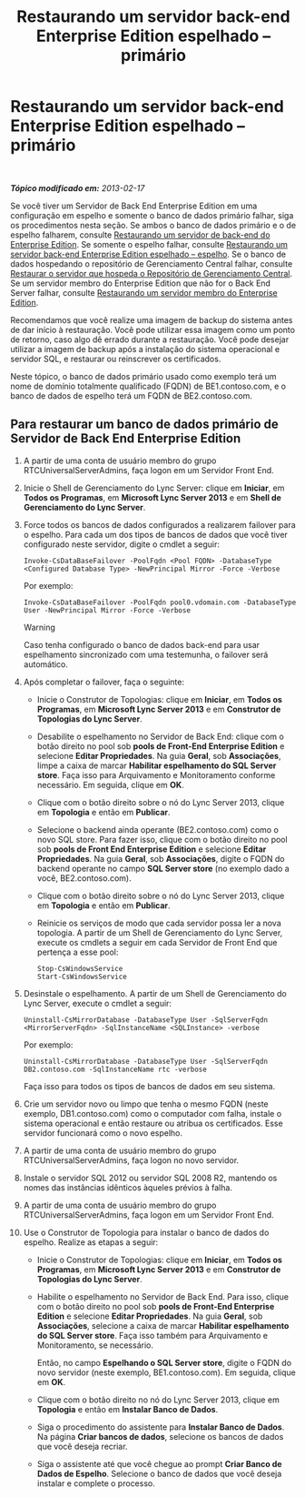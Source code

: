 ﻿---
title: Restaurando um servidor back-end Enterprise Edition espelhado – primário
TOCTitle: Restaurando um servidor back-end Enterprise Edition espelhado – primário
ms:assetid: bc555b46-70c5-4eee-ae91-e195df238293
ms:mtpsurl: https://technet.microsoft.com/pt-br/library/JJ945648(v=OCS.15)
ms:contentKeyID: 52057701
ms.date: 05/19/2016
mtps_version: v=OCS.15
ms.translationtype: HT
---

# Restaurando um servidor back-end Enterprise Edition espelhado – primário

 

_**Tópico modificado em:** 2013-02-17_

Se você tiver um Servidor de Back End Enterprise Edition em uma configuração em espelho e somente o banco de dados primário falhar, siga os procedimentos nesta seção. Se ambos o banco de dados primário e o de espelho falharem, consulte [Restaurando um servidor de back-end do Enterprise Edition](lync-server-2013-restoring-an-enterprise-edition-back-end-server.md). Se somente o espelho falhar, consulte [Restaurando um servidor back-end Enterprise Edition espelhado – espelho](lync-server-2013-restoring-a-mirrored-enterprise-edition-back-end-server-mirror.md). Se o banco de dados hospedando o repositório de Gerenciamento Central falhar, consulte [Restaurar o servidor que hospeda o Repositório de Gerenciamento Central](lync-server-2013-restoring-the-server-hosting-the-central-management-store.md). Se um servidor membro do Enterprise Edition que não for o Back End Server falhar, consulte [Restaurando um servidor membro do Enterprise Edition](lync-server-2013-restoring-an-enterprise-edition-member-server.md).

Recomendamos que você realize uma imagem de backup do sistema antes de dar início à restauração. Você pode utilizar essa imagem como um ponto de retorno, caso algo dê errado durante a restauração. Você pode desejar utilizar a imagem de backup após a instalação do sistema operacional e servidor SQL, e restaurar ou reinscrever os certificados.

Neste tópico, o banco de dados primário usado como exemplo terá um nome de domínio totalmente qualificado (FQDN) de BE1.contoso.com, e o banco de dados de espelho terá um FQDN de BE2.contoso.com.

## Para restaurar um banco de dados primário de Servidor de Back End Enterprise Edition

1.  A partir de uma conta de usuário membro do grupo RTCUniversalServerAdmins, faça logon em um Servidor Front End.

2.  Inicie o Shell de Gerenciamento do Lync Server: clique em **Iniciar**, em **Todos os Programas**, em **Microsoft Lync Server 2013** e em **Shell de Gerenciamento do Lync Server**.

3.  Force todos os bancos de dados configurados a realizarem failover para o espelho. Para cada um dos tipos de bancos de dados que você tiver configurado neste servidor, digite o cmdlet a seguir:
    
        Invoke-CsDataBaseFailover -PoolFqdn <Pool FQDN> -DatabaseType <Configured Database Type> -NewPrincipal Mirror -Force -Verbose
    
    Por exemplo:
    
        Invoke-CsDataBaseFailover -PoolFqdn pool0.vdomain.com -DatabaseType User -NewPrincipal Mirror -Force -Verbose
    

    > [!WARNING]
    > Caso tenha configurado o banco de dados back-end para usar espelhamento sincronizado com uma testemunha, o failover será automático.



4.  Após completar o failover, faça o seguinte:
    
      - Inicie o Construtor de Topologias: clique em **Iniciar**, em **Todos os Programas**, em **Microsoft Lync Server 2013** e em **Construtor de Topologias do Lync Server**.
    
      - Desabilite o espelhamento no Servidor de Back End: clique com o botão direito no pool sob **pools de Front-End Enterprise Edition** e selecione **Editar Propriedades**. Na guia **Geral**, sob **Associações**, limpe a caixa de marcar **Habilitar espelhamento do SQL Server store**. Faça isso para Arquivamento e Monitoramento conforme necessário. Em seguida, clique em **OK**.
    
      - Clique com o botão direito sobre o nó do Lync Server 2013, clique em **Topologia** e então em **Publicar**.
    
      - Selecione o backend ainda operante (BE2.contoso.com) como o novo SQL store. Para fazer isso, clique com o botão direito no pool sob **pools de Front End Enterprise Edition** e selecione **Editar Propriedades**. Na guia **Geral**, sob **Associações**, digite o FQDN do backend operante no campo **SQL Server store** (no exemplo dado a você, BE2.contoso.com).
    
      - Clique com o botão direito sobre o nó do Lync Server 2013, clique em **Topologia** e então em **Publicar**.
    
      - Reinicie os serviços de modo que cada servidor possa ler a nova topologia. A partir de um Shell de Gerenciamento do Lync Server, execute os cmdlets a seguir em cada Servidor de Front End que pertença a esse pool:
        
            Stop-CsWindowsService
            Start-CsWindowsService

5.  Desinstale o espelhamento. A partir de um Shell de Gerenciamento do Lync Server, execute o cmdlet a seguir:
    
        Uninstall-CsMirrorDatabase -DatabaseType User -SqlServerFqdn <MirrorServerFqdn> -SqlInstanceName <SQLInstance> -verbose
    
    Por exemplo:
    
        Uninstall-CsMirrorDatabase -DatabaseType User -SqlServerFqdn DB2.contoso.com -SqlInstanceName rtc -verbose
    
    Faça isso para todos os tipos de bancos de dados em seu sistema.

6.  Crie um servidor novo ou limpo que tenha o mesmo FQDN (neste exemplo, DB1.contoso.com) como o computador com falha, instale o sistema operacional e então restaure ou atribua os certificados. Esse servidor funcionará como o novo espelho.

7.  A partir de uma conta de usuário membro do grupo RTCUniversalServerAdmins, faça logon no novo servidor.

8.  Instale o servidor SQL 2012 ou servidor SQL 2008 R2, mantendo os nomes das instâncias idênticos àqueles prévios à falha.

9.  A partir de uma conta de usuário membro do grupo RTCUniversalServerAdmins, faça logon em um Servidor Front End.

10. Use o Construtor de Topologia para instalar o banco de dados do espelho. Realize as etapas a seguir:
    
      - Inicie o Construtor de Topologias: clique em **Iniciar**, em **Todos os Programas**, em **Microsoft Lync Server 2013** e em **Construtor de Topologias do Lync Server**.
    
      - Habilite o espelhamento no Servidor de Back End. Para isso, clique com o botão direito no pool sob **pools de Front-End Enterprise Edition** e selecione **Editar Propriedades**. Na guia **Geral**, sob **Associações**, selecione a caixa de marcar **Habilitar espelhamento do SQL Server store**. Faça isso também para Arquivamento e Monitoramento, se necessário.
        
        Então, no campo **Espelhando o SQL Server store**, digite o FQDN do novo servidor (neste exemplo, BE1.contoso.com). Em seguida, clique em **OK**.
    
      - Clique com o botão direito no nó do Lync Server 2013, clique em **Topologia** e então em **Instalar Banco de Dados**.
    
      - Siga o procedimento do assistente para **Instalar Banco de Dados**. Na página **Criar bancos de dados**, selecione os bancos de dados que você deseja recriar.
    
      - Siga o assistente até que você chegue ao prompt **Criar Banco de Dados de Espelho**. Selecione o banco de dados que você deseja instalar e complete o processo.

